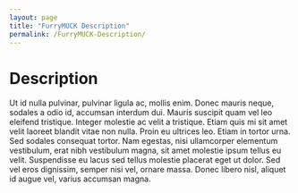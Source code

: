 ```yaml
---
layout: page
title: "FurryMUCK Description"
permalink: /FurryMUCK-Description/
---
```


# Description
Ut id nulla pulvinar, pulvinar ligula ac, mollis enim. Donec mauris neque, sodales a odio id, accumsan interdum dui. Mauris suscipit quam vel leo eleifend tristique. Integer molestie ac velit a tristique. Etiam quis mi sit amet velit laoreet blandit vitae non nulla. Proin eu ultrices leo. Etiam in tortor urna. Sed sodales consequat tortor. Nam egestas, nisi ullamcorper elementum vestibulum, erat nibh vestibulum magna, sit amet molestie ipsum tellus eu velit. Suspendisse eu lacus sed tellus molestie placerat eget ut dolor. Sed vel eros dignissim, semper nisi vel, ornare massa. Donec libero nisl, aliquet id augue vel, varius accumsan magna.
